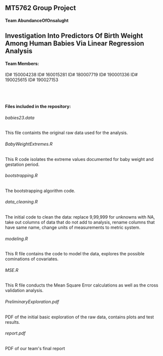 ## MT5762 Group Project
#### Team AbundanceOfOnsalught

## Investigation Into Predictors Of Birth Weight Among Human Babies Via Linear Regression Analysis


#### Team Members:
ID# 150004238
ID# 160015281
ID# 180007719
ID# 190001336
ID# 190025615
ID# 190027153
<br/>
<br/>
<br/>
<br/>

#### Files included in the repository:

###### babies23.data
This file containts the original raw data used for the analysis.

###### BabyWeightExtremes.R
This R code isolates the extreme values documented for baby weight and gestation period.

###### bootstrapping.R
The bootstrapping algorithm code.

###### data_cleaning.R
The initial code to clean the data: replace 9,99,999 for unknowns with NA, take out columns of data that do not add to analysis, rename columns that have same name, change units of measurements to metric system.

###### modeling.R
This R file contains the code to model the data, explores the possible cominations of covariates. 

###### MSE.R
This R file conducts the Mean Square Error calculations as well as the cross validation analysis.

###### PreliminaryExploration.pdf
PDF of the initial basic exploration of the raw data, contains plots and test results.

###### report.pdf
PDF of our team's final report
